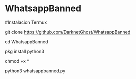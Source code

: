 # WhatsappBanned

#Instalacion Termux

git clone https://github.com/DarknetGhost/WhatsappBanned

cd WhatsappBanned

pkg install python3 

chmod +x *

python3 whatsappbanned.py

